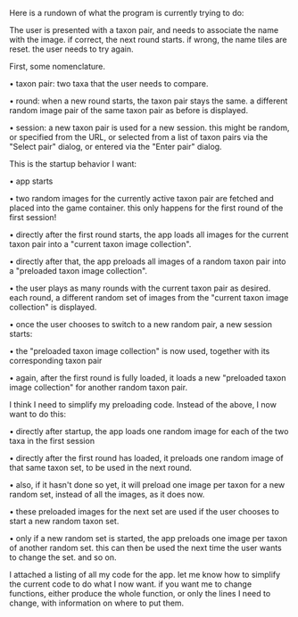 Here is a rundown of what the program is currently trying to do:

The user is presented with a taxon pair, and needs to associate the name with the image. if correct, the next round starts. if wrong, the name tiles are reset. the user needs to try again.

First, some nomenclature.

• taxon pair: two taxa that the user needs to compare.

• round: when a new round starts, the taxon pair stays the same. a different random image pair of the same taxon pair as before is displayed.

• session: a new taxon pair is used for a new session. this might be random, or specified from the URL, or selected from a list of taxon pairs via the "Select pair" dialog, or entered via the "Enter pair" dialog.

This is the startup behavior I want:

• app starts

• two random images for the currently active taxon pair are fetched and placed into the game container. this only happens for the first round of the first session!

• directly after the first round starts, the app loads all images for the current taxon pair into a "current taxon image collection".

• directly after that, the app preloads all images of a random taxon pair into a "preloaded taxon image collection".

• the user plays as many rounds with the current taxon pair as desired. each round, a different random set of images from the "current taxon image collection" is displayed.

• once the user chooses to switch to a new random pair, a new session starts:

• the "preloaded taxon image collection" is now used, together with its corresponding taxon pair

• again, after the first round is fully loaded, it loads a new "preloaded taxon image collection" for another random taxon pair.

I think I need to simplify my preloading code. Instead of the above, I now want to do this:

• directly after startup, the app loads one random image for each of the two taxa in the first session

• directly after the first round has loaded, it preloads one random image of that same taxon set, to be used in the next round.

• also, if it hasn't done so yet, it will preload one image per taxon for a new random set, instead of all the images, as it does now.

• these preloaded images for the next set are used if the user chooses to start a new random taxon set.

• only if a new random set is started, the app preloads one image per taxon of another random set. this can then be used the next time the user wants to change the set. and so on.

I attached a listing of all my code for the app. let me know how to simplify the current code to do what I now want. if you want me to change functions, either produce the whole function, or only the lines I need to change, with information on where to put them.
